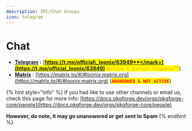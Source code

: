```yaml
---
description: IRC/Chat Groups
icon: telegram
---
```


# Chat

* [**Telegram**](https://t.me/official_loonix/63949) **:** [<mark style="color:orange;">**https://t.me/official\_loonix/63949**</mark>](https://t.me/official_loonix/63949) (<mark style="color:green;">**`Active & Instant Response`**</mark>)
* [**Matrix**](https://matrix.to/#/#loonix:matrix.org) : [https://matrix.to/#/#loonix:matrix.org](https://matrix.to/#/#loonix:matrix.org) (<mark style="color:red;">**`ABANDONED & NOT ACTIVE`**</mark>)

{% hint style="info" %}
If you had like to use other channels or email us, check this page for more info: [https://docs.pkgforge.dev/orgs/pkgforge-core/people](https://docs.pkgforge.dev/orgs/pkgforge-core/people)

**However, do note, it may go unanswered or get sent to Spam**
{% endhint %}
